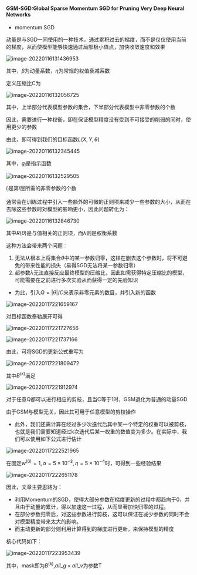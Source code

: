 #### GSM-SGD:Global Sparse Momentum SGD for Pruning Very Deep Neural Networks

- momentum SGD

动量是与SGD一同使用的一种技术，通过累积过去的梯度，而不是仅仅使用当前的梯度，从而使模型能够快速通过局部极小值点，加快收敛速度和效果

![image-20220116131436953](C:\Users\dyh20200207\AppData\Roaming\Typora\typora-user-images\image-20220116131436953.png)

其中，$\beta$为动量系数，$\eta$为常规的权值衰减系数

定义压缩比C为

![image-20220116132056725](C:\Users\dyh20200207\AppData\Roaming\Typora\typora-user-images\image-20220116132056725.png)

其中，上半部分代表模型参数的集合，下半部分代表模型中非零参数的个数

因此，需要进行一种权衡，即在保证模型精度没有受到不可接受的削弱的同时，使用更少的参数

由此，即可得到我们的目标函数$L(X,Y,\theta)$

![image-20220116132345445](C:\Users\dyh20200207\AppData\Roaming\Typora\typora-user-images\image-20220116132345445.png)

其中，$g_i$是指示函数

![image-20220116132529505](C:\Users\dyh20200207\AppData\Roaming\Typora\typora-user-images\image-20220116132529505.png)

$l_i$是第$i$层所需的非零参数的个数

通常会在训练过程中引入一些额外的可微的正则项来减少一些参数的大小，从而在去除这些参数时对模型的影响更小，因此问题转化为：

![image-20220116132846730](C:\Users\dyh20200207\AppData\Roaming\Typora\typora-user-images\image-20220116132846730.png)

其中$R(\theta)$是与值相关的正则项，而$\lambda$则是权衡系数

这种方法会带来两个问题：

1. 无法从根本上将集合$\theta$中的某一参数归零，这样在删去这个参数时，将不可避免的带来性能的损失（易得SGD无法将某一参数归零）
2. 超参数$\lambda$无法直接反应最终模型的压缩比，因此如需获得特定压缩比的模型，可能需要在之前进行多次实验从而获得一定的先验知识

- 为此，引入$Q = |\theta|/C$来表示非零元素的数目，并引入新的函数

![image-20220117221659167](C:\Users\dyh20200207\AppData\Roaming\Typora\typora-user-images\image-20220117221659167.png)

对目标函数泰勒展开可得

![image-20220117221727656](C:\Users\dyh20200207\AppData\Roaming\Typora\typora-user-images\image-20220117221727656.png)

![image-20220117221737166](C:\Users\dyh20200207\AppData\Roaming\Typora\typora-user-images\image-20220117221737166.png)

由此，可将SGD的更新公式重写为

![image-20220117221809472](C:\Users\dyh20200207\AppData\Roaming\Typora\typora-user-images\image-20220117221809472.png)

其中$B^{(k)}$满足

![image-20220117221912974](C:\Users\dyh20200207\AppData\Roaming\Typora\typora-user-images\image-20220117221912974.png)

对于任意Q都可以进行相应的剪枝，且当C等于1时，GSM退化为普通的动量SGD

由于GSM与模型无关，因此其可用于任意模型的剪枝操作

- 此外，我们还需计算在经过多少次迭代后其中某一个特定的权重可以被剪枝，也就是我们需要知道经过k次迭代后某一权重的数值变为多少。在实际中，我们可以使用如下公式进行估计

![image-20220117222521965](C:\Users\dyh20200207\AppData\Roaming\Typora\typora-user-images\image-20220117222521965.png)

在固定$w^{(0)}=1,\alpha = 5\times 10^{-3},\eta = 5\times 10^{-4}$时，可得到一些经验结果

![image-20220117222651178](C:\Users\dyh20200207\AppData\Roaming\Typora\typora-user-images\image-20220117222651178.png)

因此，文章主要思路为：

- 利用Momentum的SGD，使得大部分参数在梯度更新的过程中都趋向于0，并且由于动量的累计，得以加速这一过程，从而显著加快归零的过程。
- 在部分参数归零后，对这些参数进行剪枝，这可以保证在减少参数的同时不会对模型精度带来太大的影响。
- 而主动更新的部分则利用计算得到的梯度进行更新，来保持模型的精度

核心代码如下：

![image-20220117223953439](C:\Users\dyh20200207\AppData\Roaming\Typora\typora-user-images\image-20220117223953439.png)

其中，mask即为$B^{(k)}$,$all\_g\times all\_v$为参数T